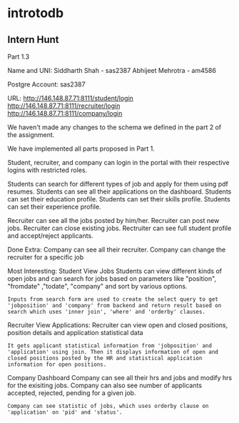 # introtodb

## Intern Hunt

Part 1.3

Name and UNI:
Siddharth Shah - sas2387
Abhijeet Mehrotra - am4586

Postgre Account: sas2387

URL:
http://146.148.87.71:8111/student/login
http://146.148.87.71:8111/recruiter/login
http://146.148.87.71:8111/company/login

We haven't made any changes to the schema we defined in the part 2 of the assignment.

We have implemented all parts proposed in Part 1.

Student, recruiter, and company can login in the portal with their respective logins with restricted roles.

Students can search for different types of job and apply for them using pdf resumes.
Students can see all their applications on the dashboard.
Students can set their education profile.
Students can set their skills profile.
Students can set their experience profile.

Recruiter can see all the jobs posted by him/her.
Recruiter can post new jobs.
Recruiter can close existing jobs.
Rectruiter can see full student profile and accept/reject applicants.


Done Extra:
Company can see all their recruiter.
Company can change the recruiter for a specific job


Most Interesting:
Student View Jobs
	Students can view different kinds of open jobs and can search for jobs based on parameters like "position", "fromdate" ,"todate", "company" and sort by various options.

	Inputs from search form are used to create the select query to get 'jobposition' and 'company' from backend and return result based on search which uses 'inner join', 'where' and 'orderby' clauses.

Recruiter View Applications:
	Recruiter can view open and closed positions, position details and application statistical data

	It gets applicant statistical information from 'jobposition' and 'application' using join. Then it displays information of open and closed positions posted by the HR and statistical application information for open positions. 


Company Dashboard
	Company can see all their hrs and jobs and modify hrs for the exisiting jobs. Company can also see number of applicants accepted, rejected, pending for a given job.

	Company can see statistic of jobs, which uses orderby clause on 'application' on 'pid' and 'status'. 


